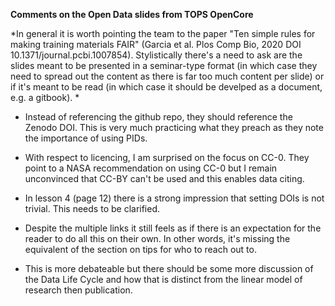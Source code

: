 **Comments on the Open Data slides from TOPS OpenCore**

*In general it is worth pointing the team to the paper "Ten simple rules for making training materials FAIR" (Garcia et al. Plos Comp Bio, 2020 DOI 10.1371/journal.pcbi.1007854). Stylistically there's a need to ask are the slides meant to be presented in a seminar-type format (in which case they need to spread out the content as there is far too much content per slide) or if it's meant to be read (in which case it should be develped as a document, e.g. a gitbook). *

- Instead of referencing the github repo, they should reference the Zenodo DOI. This is very much practicing what they preach as they note the importance of using PIDs.

- With respect to licencing, I am surprised on the focus on CC-0. They point to a NASA recommendation on using CC-0 but I remain unconvinced that CC-BY can't be used and this enables data citing. 

- In lesson 4 (page 12) there is a strong impression that setting DOIs is not trivial. This needs to be clarified.

- Despite the multiple links it still feels as if there is an expectation for the reader to do all this on their own. In other words, it's missing the equivalent of the section on tips for who to reach out to.

- This is more debateable but there should be some more discussion of the Data Life Cycle and how that is distinct from the linear model of research then publication.   

